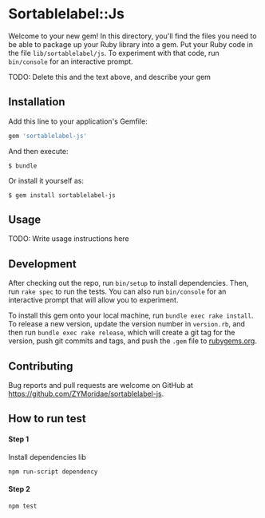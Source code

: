 # Sortablelabel::Js

Welcome to your new gem! In this directory, you'll find the files you need to be able to package up your Ruby library into a gem. Put your Ruby code in the file `lib/sortablelabel/js`. To experiment with that code, run `bin/console` for an interactive prompt.

TODO: Delete this and the text above, and describe your gem

## Installation

Add this line to your application's Gemfile:

```ruby
gem 'sortablelabel-js'
```

And then execute:

    $ bundle

Or install it yourself as:

    $ gem install sortablelabel-js

## Usage

TODO: Write usage instructions here

## Development

After checking out the repo, run `bin/setup` to install dependencies. Then, run `rake spec` to run the tests. You can also run `bin/console` for an interactive prompt that will allow you to experiment.

To install this gem onto your local machine, run `bundle exec rake install`. To release a new version, update the version number in `version.rb`, and then run `bundle exec rake release`, which will create a git tag for the version, push git commits and tags, and push the `.gem` file to [rubygems.org](https://rubygems.org).

## Contributing

Bug reports and pull requests are welcome on GitHub at https://github.com/ZYMoridae/sortablelabel-js.



## How to run test

#### Step 1
Install dependencies lib
```
npm run-script dependency
```

#### Step 2
```
npm test
```
